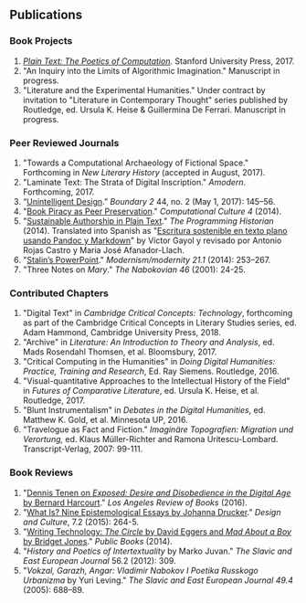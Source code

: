 ## Publications

### Book Projects

1. *[Plain Text: The Poetics of
   Computation](http://www.sup.org/books/title/?id=26821).* Stanford
University Press, 2017.
2. "An Inquiry into the Limits of Algorithmic Imagination." Manuscript in
   progress.
3. "Literature and the Experimental Humanities." Under contract by invitation
   to "Literature in Contemporary Thought" series published by Routledge, ed.
Ursula K. Heise & Guillermina De Ferrari. Manuscript in progress.

### Peer Reviewed Journals

1. "Towards a Computational Archaeology of Fictional Space." Forthcoming in
   *New Literary History* (accepted in August, 2017).
2. "Laminate Text: The Strata of Digital Inscription."
   *Amodern*. Forthcoming, 2017.
3. “[Unintelligent
   Design](http://boundary2.dukejournals.org/content/44/2/145.abstract).”
*Boundary 2* 44, no. 2 (May 1, 2017): 145–56.
4. "[Book Piracy as Peer
   Preservation](http://computationalculture.net/article/book-piracy-as-peer-preservation)."
*Computational Culture 4* (2014).
5. "[Sustainable Authorship in Plain
   Text](http://programminghistorian.org/lessons/sustainable-authorship-in-plain-text-using-pandoc-and-markdown)."
*The Programming Historian* (2014). Translated into Spanish as "[Escritura
sostenible en texto plano usando Pandoc y
Markdown](http://programminghistorian.org/es/lecciones/escritura-sostenible-usando-pandoc-y-markdown)"
by Víctor Gayol y revisado por Antonio Rojas Castro y Maria José
Afanador-Llach.
6. "[Stalin’s
   PowerPoint](http://muse.jhu.edu/journals/modernism-modernity/v021/21.1.tenen.html)."
*Modernism/modernity 21.1* (2014): 253–267.
7. "Three Notes on *Mary*." *The Nabokovian 46* (2001): 24-25.

### Contributed Chapters

1. "Digital Text" in *Cambridge Critical Concepts: Technology*, forthcoming as
   part of the Cambridge Critical Concepts in Literary Studies series, ed.
Adam Hammond, Cambridge University Press, 2018.
2. "Archive" in *Literature: An Introduction to Theory and Analysis*, ed. Mads
   Rosendahl Thomsen, et al. Bloomsbury, 2017.
3. "Critical Computing in the Humanities" in *Doing Digital Humanities:
   Practice, Training and Research*, Ed. Ray Siemens. Routledge, 2016.
4. "Visual-quantitative Approaches to the Intellectual History of the Field"
   in *Futures of Comparative Literature*, ed. Ursula K. Heise, et al.
Routledge, 2017.
5. "Blunt Instrumentalism" in *Debates in the Digital Humanities*, ed.
   Matthew K. Gold, et al. Minnesota UP, 2016.
6. "Travelogue as Fact and Fiction." *Imaginäre Topografien: Migration und
   Verortung,* ed. Klaus Müller-Richter and Ramona Uritescu-Lombard.
Transcript-Verlag, 2007: 99-111.

### Book Reviews

1. "[Dennis Tenen on *Exposed: Desire and Disobedience in the Digital Age* by
   Bernard Harcourt](https://lareviewofbooks.org/review/opt-out)." *Los
Angeles Review of Books* (2016).
2. "[What Is? Nine Epistemological Essays by Johanna
   Drucker](http://www.tandfonline.com/doi/full/10.1080/17547075.2015.1051841#abstract)."
*Design and Culture*, 7.2 (2015): 264-5.
3. "[Writing Technology: *The Circle* by David Eggers and *Mad About a Boy* by
   Bridget Jones](http://www.publicbooks.org/fiction/writing-technology)."
*Public Books* (2014).
4. "*History and Poetics of Intertextuality* by Marko Juvan." *The Slavic and
   East European Journal* 56.2 (2012): 309.
5. "*Vokzal, Garazh, Angar: Vladimir Nabokov I Poetika Russkogo Urbanizma* by
   Yuri Leving." *The Slavic and East European Journal 49.4* (2005): 688–89.
